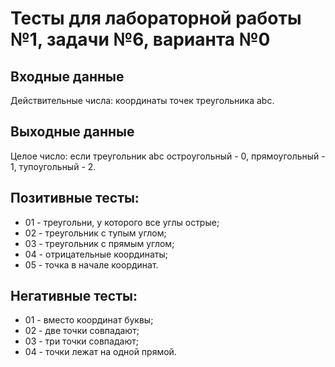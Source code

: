 # Тесты для лабораторной работы №1, задачи №6, варианта №0

## Входные данные
Действительные числа: координаты точек треугольника abc.

## Выходные данные
Целое число: если треугольник abc остроугольный - 0,
прямоугольный - 1, тупоугольный - 2.

## Позитивные тесты:
 - 01 - треугольни, у которого все углы острые;
 - 02 - треугольник с тупым углом;
 - 03 - треугольник с прямым углом;
 - 04 - отрицательные координаты;
 - 05 - точка в начале координат.

## Негативные тесты:
 - 01 - вместо координат буквы;
 - 02 - две точки совпадают;
 - 03 - три точки совпадают;
 - 04 - точки лежат на одной прямой.


 